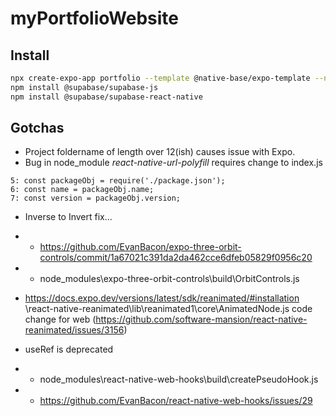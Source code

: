 # myPortfolioWebsite

## Install
```sh
npx create-expo-app portfolio --template @native-base/expo-template --npm
npm install @supabase/supabase-js
npm install @supabase/supabase-react-native
```

## Gotchas
 - Project foldername of length over 12(ish) causes issue with Expo. 
 - Bug in node_module *react-native-url-polyfill* requires change to index.js
```
5: const packageObj = require('./package.json');
6: const name = packageObj.name;
7: const version = packageObj.version;
```

 - Inverse to Invert fix...
 - - https://github.com/EvanBacon/expo-three-orbit-controls/commit/1a67021c391da2da462cce6dfeb05829f0956c20
 - - node_modules\expo-three-orbit-controls\build\OrbitControls.js

 - https://docs.expo.dev/versions/latest/sdk/reanimated/#installation
 \react-native-reanimated\lib\reanimated1\core\AnimatedNode.js code change for web (https://github.com/software-mansion/react-native-reanimated/issues/3156)

 - useRef is deprecated
 - - node_modules\react-native-web-hooks\build\createPseudoHook.js
 - - https://github.com/EvanBacon/react-native-web-hooks/issues/29
